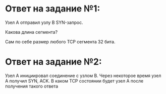 # Ответ на задание №1:
Узел А отправил узлу В SYN-запрос.

Какова длина сегмента?

Сам по себе размер любого TCP сегмента 32 бита.


# Ответ на задание №2:

Узел А инициировал соединение с узлом В.
Через некоторое время узел А получил SYN, ACK.
В каком TCP состоянии будет узел А после получения такого ответа

